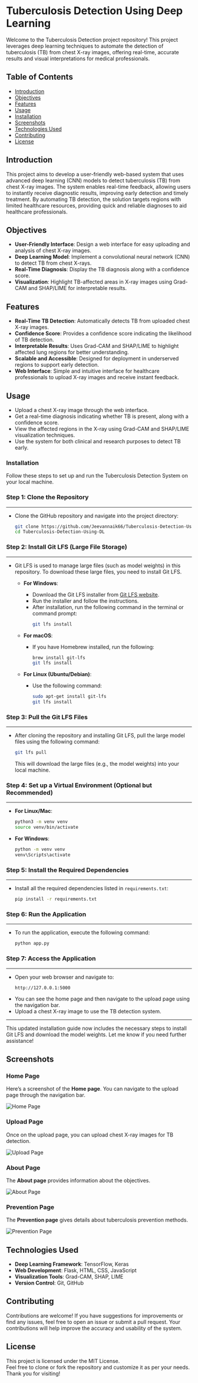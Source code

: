 # Tuberculosis Detection Using Deep Learning

Welcome to the Tuberculosis Detection project repository! This project leverages deep learning techniques to automate the detection of tuberculosis (TB) from chest X-ray images, offering real-time, accurate results and visual interpretations for medical professionals.

## Table of Contents

- [Introduction](#introduction)
- [Objectives](#objectives)
- [Features](#features)
- [Usage](#usage)
- [Installation](#installation)
- [Screenshots](#screenshots)
- [Technologies Used](#technologies-used)
- [Contributing](#contributing)
- [License](#license)

## Introduction

This project aims to develop a user-friendly web-based system that uses advanced deep learning (CNN) models to detect tuberculosis (TB) from chest X-ray images. The system enables real-time feedback, allowing users to instantly receive diagnostic results, improving early detection and timely treatment. By automating TB detection, the solution targets regions with limited healthcare resources, providing quick and reliable diagnoses to aid healthcare professionals.

## Objectives

- **User-Friendly Interface**: Design a web interface for easy uploading and analysis of chest X-ray images.
- **Deep Learning Model**: Implement a convolutional neural network (CNN) to detect TB from chest X-rays.
- **Real-Time Diagnosis**: Display the TB diagnosis along with a confidence score.
- **Visualization**: Highlight TB-affected areas in X-ray images using Grad-CAM and SHAP/LIME for interpretable results.

## Features

- **Real-Time TB Detection**: Automatically detects TB from uploaded chest X-ray images.
- **Confidence Score**: Provides a confidence score indicating the likelihood of TB detection.
- **Interpretable Results**: Uses Grad-CAM and SHAP/LIME to highlight affected lung regions for better understanding.
- **Scalable and Accessible**: Designed for deployment in underserved regions to support early detection.
- **Web Interface**: Simple and intuitive interface for healthcare professionals to upload X-ray images and receive instant feedback.

## Usage

- Upload a chest X-ray image through the web interface.
- Get a real-time diagnosis indicating whether TB is present, along with a confidence score.
- View the affected regions in the X-ray using Grad-CAM and SHAP/LIME visualization techniques.
- Use the system for both clinical and research purposes to detect TB early.

  

### Installation

Follow these steps to set up and run the Tuberculosis Detection System on your local machine.

### Step 1: Clone the Repository
---------------------------------
- Clone the GitHub repository and navigate into the project directory:
  ```bash
  git clone https://github.com/Jeevannaik66/Tuberculosis-Detection-Using-DL.git
  cd Tuberculosis-Detection-Using-DL
  ```

### Step 2: Install Git LFS (Large File Storage)
-----------------------------------------------
- Git LFS is used to manage large files (such as model weights) in this repository. To download these large files, you need to install Git LFS.

  - **For Windows**:
    - Download the Git LFS installer from [Git LFS website](https://git-lfs.github.com/).
    - Run the installer and follow the instructions.
    - After installation, run the following command in the terminal or command prompt:
      ```bash
      git lfs install
      ```

  - **For macOS**:
    - If you have Homebrew installed, run the following:
      ```bash
      brew install git-lfs
      git lfs install
      ```

  - **For Linux (Ubuntu/Debian)**:
    - Use the following command:
      ```bash
      sudo apt-get install git-lfs
      git lfs install
      ```

### Step 3: Pull the Git LFS Files
---------------------------------
- After cloning the repository and installing Git LFS, pull the large model files using the following command:
  ```bash
  git lfs pull
  ```
  This will download the large files (e.g., the model weights) into your local machine.

### Step 4: Set up a Virtual Environment (Optional but Recommended)
-------------------------------------------------------------------
- **For Linux/Mac**:
  ```bash
  python3 -m venv venv
  source venv/bin/activate
  ```
- **For Windows**:
  ```bash
  python -m venv venv
  venv\Scripts\activate
  ```

### Step 5: Install the Required Dependencies
--------------------------------------------
- Install all the required dependencies listed in `requirements.txt`:
  ```bash
  pip install -r requirements.txt
  ```

### Step 6: Run the Application
----------------------------
- To run the application, execute the following command:
  ```bash
  python app.py
  ```

### Step 7: Access the Application
-------------------------------
- Open your web browser and navigate to:
  ```
  http://127.0.0.1:5000
  ```
- You can see the home page and then navigate to the upload page using the navigation bar.
- Upload a chest X-ray image to use the TB detection system.

---

This updated installation guide now includes the necessary steps to install Git LFS and download the model weights. Let me know if you need further assistance!


## Screenshots

### Home Page
Here’s a screenshot of the **Home page**. You can navigate to the upload page through the navigation bar.

![Home Page](https://github.com/user-attachments/assets/89937b69-6fe3-402a-a131-c93d70c7e50b)




### Upload Page
Once on the upload page, you can upload chest X-ray images for TB detection.

![Upload Page](https://github.com/user-attachments/assets/6119a142-10b7-4703-841d-68d1e3bea88f)




### About Page
The **About page** provides information about the objectives.

![About Page](https://github.com/user-attachments/assets/c7ccfe4d-8db7-412d-8af6-100f282d2d80)




### Prevention Page
The **Prevention page** gives details about tuberculosis prevention methods.

![Prevention Page](https://github.com/user-attachments/assets/856f6f93-b065-47ad-955b-b873ef929ef4)




## Technologies Used

- **Deep Learning Framework**: TensorFlow, Keras
- **Web Development**: Flask, HTML, CSS, JavaScript
- **Visualization Tools**: Grad-CAM, SHAP, LIME
- **Version Control**: Git, GitHub

## Contributing

Contributions are welcome! If you have suggestions for improvements or find any issues, feel free to open an issue or submit a pull request. Your contributions will help improve the accuracy and usability of the system.

## License

This project is licensed under the MIT License.  
Feel free to clone or fork the repository and customize it as per your needs. Thank you for visiting!

